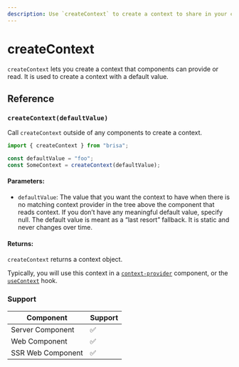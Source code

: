 ```yaml
---
description: Use `createContext` to create a context to share in your components
---
```


# createContext

`createContext` lets you create a context that components can provide or read. It is used to create a context with a default value.

## Reference

### `createContext(defaultValue)`

Call `createContext` outside of any components to create a context.

```ts
import { createContext } from "brisa";

const defaultValue = "foo";
const SomeContext = createContext(defaultValue);
```

#### Parameters:

- `defaultValue`: The value that you want the context to have when there is no matching context provider in the tree above the component that reads context. If you don’t have any meaningful default value, specify null. The default value is meant as a “last resort” fallback. It is static and never changes over time.

#### Returns:

`createContext` returns a context object.

Typically, you will use this context in a [`context-provider`](/api-reference/components/context-provider) component, or the [`useContext`](/building-your-application/components-details/context#consume-context-usecontext) hook.

### Support

| Component         | Support |
| ----------------- | ------- |
| Server Component  | ✅      |
| Web Component     | ✅      |
| SSR Web Component | ✅      |
